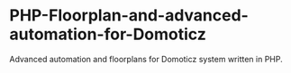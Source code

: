 # PHP-Floorplan-and-advanced-automation-for-Domoticz
Advanced automation and floorplans for Domoticz system written in PHP.
